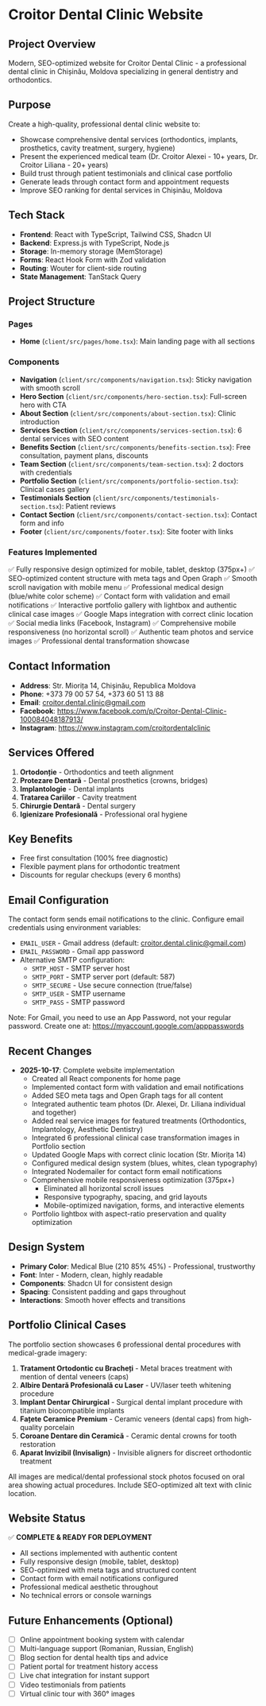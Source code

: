 # Croitor Dental Clinic Website

## Project Overview
Modern, SEO-optimized website for Croitor Dental Clinic - a professional dental clinic in Chișinău, Moldova specializing in general dentistry and orthodontics.

## Purpose
Create a high-quality, professional dental clinic website to:
- Showcase comprehensive dental services (orthodontics, implants, prosthetics, cavity treatment, surgery, hygiene)
- Present the experienced medical team (Dr. Croitor Alexei - 10+ years, Dr. Croitor Liliana - 20+ years)
- Build trust through patient testimonials and clinical case portfolio
- Generate leads through contact form and appointment requests
- Improve SEO ranking for dental services in Chișinău, Moldova

## Tech Stack
- **Frontend**: React with TypeScript, Tailwind CSS, Shadcn UI
- **Backend**: Express.js with TypeScript, Node.js
- **Storage**: In-memory storage (MemStorage)
- **Forms**: React Hook Form with Zod validation
- **Routing**: Wouter for client-side routing
- **State Management**: TanStack Query

## Project Structure

### Pages
- **Home** (`client/src/pages/home.tsx`): Main landing page with all sections

### Components
- **Navigation** (`client/src/components/navigation.tsx`): Sticky navigation with smooth scroll
- **Hero Section** (`client/src/components/hero-section.tsx`): Full-screen hero with CTA
- **About Section** (`client/src/components/about-section.tsx`): Clinic introduction
- **Services Section** (`client/src/components/services-section.tsx`): 6 dental services with SEO content
- **Benefits Section** (`client/src/components/benefits-section.tsx`): Free consultation, payment plans, discounts
- **Team Section** (`client/src/components/team-section.tsx`): 2 doctors with credentials
- **Portfolio Section** (`client/src/components/portfolio-section.tsx`): Clinical cases gallery
- **Testimonials Section** (`client/src/components/testimonials-section.tsx`): Patient reviews
- **Contact Section** (`client/src/components/contact-section.tsx`): Contact form and info
- **Footer** (`client/src/components/footer.tsx`): Site footer with links

### Features Implemented
✅ Fully responsive design optimized for mobile, tablet, desktop (375px+)
✅ SEO-optimized content structure with meta tags and Open Graph
✅ Smooth scroll navigation with mobile menu
✅ Professional medical design (blue/white color scheme)
✅ Contact form with validation and email notifications
✅ Interactive portfolio gallery with lightbox and authentic clinical case images
✅ Google Maps integration with correct clinic location
✅ Social media links (Facebook, Instagram)
✅ Comprehensive mobile responsiveness (no horizontal scroll)
✅ Authentic team photos and service images
✅ Professional dental transformation showcase

## Contact Information
- **Address**: Str. Miorița 14, Chișinău, Republica Moldova
- **Phone**: +373 79 00 57 54, +373 60 51 13 88
- **Email**: croitor.dental.clinic@gmail.com
- **Facebook**: https://www.facebook.com/p/Croitor-Dental-Clinic-100084048187913/
- **Instagram**: https://www.instagram.com/croitordentalclinic

## Services Offered
1. **Ortodonție** - Orthodontics and teeth alignment
2. **Protezare Dentară** - Dental prosthetics (crowns, bridges)
3. **Implantologie** - Dental implants
4. **Tratarea Cariilor** - Cavity treatment
5. **Chirurgie Dentară** - Dental surgery
6. **Igienizare Profesională** - Professional oral hygiene

## Key Benefits
- Free first consultation (100% free diagnostic)
- Flexible payment plans for orthodontic treatment
- Discounts for regular checkups (every 6 months)

## Email Configuration
The contact form sends email notifications to the clinic. Configure email credentials using environment variables:
- `EMAIL_USER` - Gmail address (default: croitor.dental.clinic@gmail.com)
- `EMAIL_PASSWORD` - Gmail app password
- Alternative SMTP configuration:
  - `SMTP_HOST` - SMTP server host
  - `SMTP_PORT` - SMTP server port (default: 587)
  - `SMTP_SECURE` - Use secure connection (true/false)
  - `SMTP_USER` - SMTP username
  - `SMTP_PASS` - SMTP password

Note: For Gmail, you need to use an App Password, not your regular password. Create one at: https://myaccount.google.com/apppasswords

## Recent Changes
- **2025-10-17**: Complete website implementation
  - Created all React components for home page
  - Implemented contact form with validation and email notifications
  - Added SEO meta tags and Open Graph tags for all content
  - Integrated authentic team photos (Dr. Alexei, Dr. Liliana individual and together)
  - Added real service images for featured treatments (Orthodontics, Implantology, Aesthetic Dentistry)
  - Integrated 6 professional clinical case transformation images in Portfolio section
  - Updated Google Maps with correct clinic location (Str. Miorița 14)
  - Configured medical design system (blues, whites, clean typography)
  - Integrated Nodemailer for contact form email notifications
  - Comprehensive mobile responsiveness optimization (375px+)
    - Eliminated all horizontal scroll issues
    - Responsive typography, spacing, and grid layouts
    - Mobile-optimized navigation, forms, and interactive elements
  - Portfolio lightbox with aspect-ratio preservation and quality optimization

## Design System
- **Primary Color**: Medical Blue (210 85% 45%) - Professional, trustworthy
- **Font**: Inter - Modern, clean, highly readable
- **Components**: Shadcn UI for consistent design
- **Spacing**: Consistent padding and gaps throughout
- **Interactions**: Smooth hover effects and transitions

## Portfolio Clinical Cases
The portfolio section showcases 6 professional dental procedures with medical-grade imagery:
1. **Tratament Ortodontic cu Bracheți** - Metal braces treatment with mention of dental veneers (caps)
2. **Albire Dentară Profesională cu Laser** - UV/laser teeth whitening procedure
3. **Implant Dentar Chirurgical** - Surgical dental implant procedure with titanium biocompatible implants
4. **Fațete Ceramice Premium** - Ceramic veneers (dental caps) from high-quality porcelain
5. **Coroane Dentare din Ceramică** - Ceramic dental crowns for tooth restoration
6. **Aparat Invizibil (Invisalign)** - Invisible aligners for discreet orthodontic treatment

All images are medical/dental professional stock photos focused on oral area showing actual procedures. Include SEO-optimized alt text with clinic location.

## Website Status
✅ **COMPLETE & READY FOR DEPLOYMENT**
- All sections implemented with authentic content
- Fully responsive design (mobile, tablet, desktop)
- SEO-optimized with meta tags and structured content
- Contact form with email notifications configured
- Professional medical aesthetic throughout
- No technical errors or console warnings

## Future Enhancements (Optional)
- [ ] Online appointment booking system with calendar
- [ ] Multi-language support (Romanian, Russian, English)
- [ ] Blog section for dental health tips and advice
- [ ] Patient portal for treatment history access
- [ ] Live chat integration for instant support
- [ ] Video testimonials from patients
- [ ] Virtual clinic tour with 360° images
